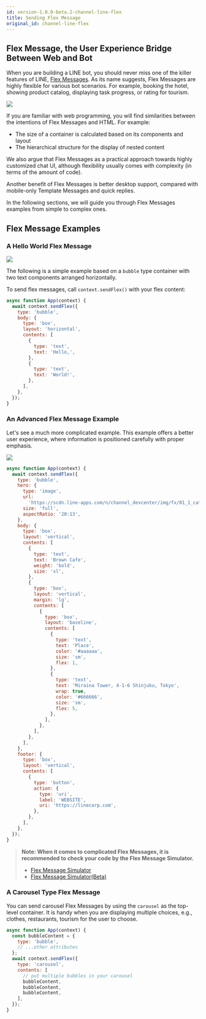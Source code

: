 ```yaml
---
id: version-1.0.0-beta.2-channel-line-flex
title: Sending Flex Message
original_id: channel-line-flex
---
```


## Flex Message, the User Experience Bridge Between Web and Bot

When you are building a LINE bot, you should never miss one of the killer features of LINE, [Flex Messages](https://developers.line.biz/en/docs/messaging-api/using-flex-messages/). As its name suggests, Flex Messages are highly flexible for various bot scenarios. For example, booking the hotel, showing product catalog, displaying task progress, or rating for tourism.

![](https://user-images.githubusercontent.com/3382565/68373526-1222d080-017e-11ea-9461-8f26fdfdc527.png)

If you are familiar with web programming, you will find similarities between the intentions of Flex Messages and HTML. For example:

- The size of a container is calculated based on its components and layout
- The hierarchical structure for the display of nested content

We also argue that Flex Messages as a practical approach towards highly customized chat UI, although flexibility usually comes with complexity (in terms of the amount of code).

Another benefit of Flex Messages is better desktop support, compared with mobile-only Template Messages and quick replies.

In the following sections, we will guide you through Flex Messages examples from simple to complex ones.

## Flex Message Examples

### A Hello World Flex Message

![](https://user-images.githubusercontent.com/3382565/68481176-783c5000-0271-11ea-9ab1-c9869a11f42a.png)

The following is a simple example based on a `bubble` type container with two text components arranged horizontally.

To send flex messages, call `context.sendFlex()` with your flex content:

```js
async function App(context) {
  await context.sendFlex({
    type: 'bubble',
    body: {
      type: 'box',
      layout: 'horizontal',
      contents: [
        {
          type: 'text',
          text: 'Hello,',
        },
        {
          type: 'text',
          text: 'World!',
        },
      ],
    },
  });
}
```

### An Advanced Flex Message Example

Let's see a much more complicated example. This example offers a better user experience, where information is positioned carefully with proper emphasis.

![](https://user-images.githubusercontent.com/3382565/68481175-783c5000-0271-11ea-8749-5a0b6ebf8d34.png)

```js
async function App(context) {
  await context.sendFlex({
    type: 'bubble',
    hero: {
      type: 'image',
      url:
        'https://scdn.line-apps.com/n/channel_devcenter/img/fx/01_1_cafe.png',
      size: 'full',
      aspectRatio: '20:13',
    },
    body: {
      type: 'box',
      layout: 'vertical',
      contents: [
        {
          type: 'text',
          text: 'Brown Cafe',
          weight: 'bold',
          size: 'xl',
        },
        {
          type: 'box',
          layout: 'vertical',
          margin: 'lg',
          contents: [
            {
              type: 'box',
              layout: 'baseline',
              contents: [
                {
                  type: 'text',
                  text: 'Place',
                  color: '#aaaaaa',
                  size: 'sm',
                  flex: 1,
                },
                {
                  type: 'text',
                  text: 'Miraina Tower, 4-1-6 Shinjuku, Tokyo',
                  wrap: true,
                  color: '#666666',
                  size: 'sm',
                  flex: 5,
                },
              ],
            },
          ],
        },
      ],
    },
    footer: {
      type: 'box',
      layout: 'vertical',
      contents: [
        {
          type: 'button',
          action: {
            type: 'uri',
            label: 'WEBSITE',
            uri: 'https://linecorp.com',
          },
        },
      ],
    },
  });
}
```

> **Note: When it comes to complicated Flex Messages, it is recommended to check your code by the Flex Message Simulator.**
>
> - [Flex Message Simulator](https://developers.line.biz/console/fx/)
> - [Flex Message Simulator(Beta)](https://developers.line.biz/console/fx-beta/)

### A Carousel Type Flex Message

You can send carousel Flex Messages by using the `carousel` as the top-level container. It is handy when you are displaying multiple choices, e.g., clothes, restaurants, tourism for the user to choose.

```js
async function App(context) {
  const bubbleContent = {
    type: 'bubble',
    // ...other attributes
  };
  await context.sendFlex({
    type: 'carousel',
    contents: [
      // put multiple bubbles in your carousel
      bubbleContent,
      bubbleContent,
      bubbleContent,
    ],
  });
}
```
